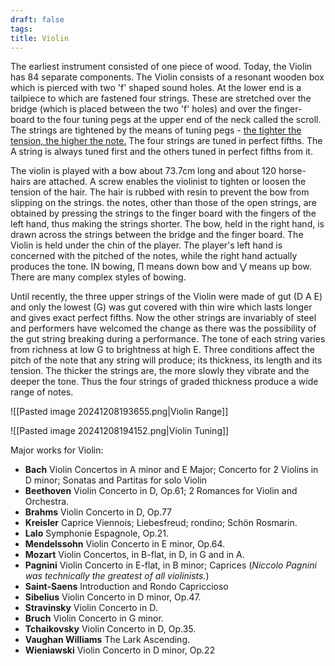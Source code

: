 ```yaml
---
draft: false
tags:
title: Violin
---
```


The earliest instrument consisted of one piece of wood. Today, the Violin has 84 separate components. The Violin consists of a resonant wooden box which is pierced with two 'f' shaped sound holes. At the lower end is a tailpiece to which are fastened four strings. These are stretched over the bridge (which is placed between the two 'f' holes) and over the finger-board to the four tuning pegs at the upper end of the neck called the scroll. The strings are tightened by the means of tuning pegs - <u>the tighter the tension, the higher the note.</u> The four strings are tuned in perfect fifths. The A string is always tuned first and the others tuned in perfect fifths from it.

The violin is played with a bow about 73.7cm long and about 120 horse-hairs are attached. A screw enables the violinist to tighten or loosen the tension of the hair. The hair is rubbed with resin to prevent the bow from slipping on the strings. the notes, other than those of the open strings, are obtained by pressing the strings to the finger board with the fingers of the left hand, thus making the strings shorter. The bow, held in the right hand, is drawn across the strings between the bridge and the finger board. The Violin is held under the chin of the player. The player's left hand is concerned with the pitched of the notes, while the right hand actually produces the tone. IN bowing, ∏ means down bow and ⋁ means up bow. There are many complex styles of bowing.

Until recently, the three upper strings of the Violin were made of gut (D A E) and only the lowest (G) was gut covered with thin wire which lasts longer and gives exact perfect fifths. Now the other strings are invariably of steel and performers have welcomed the change as there was the possibility of the gut string breaking during a performance. The tone of each string varies from richness at low G to brightness at high E. Three conditions affect the pitch of the note that any string will produce; its thickness, its length and its tension. The thicker the strings are, the more slowly they vibrate and the deeper the tone. Thus the four strings of graded thickness produce a wide range of notes.

![[Pasted image 20241208193655.png|Violin Range]]

![[Pasted image 20241208194152.png|Violin Tuning]]

Major works for Violin:

- **Bach** Violin Concertos in A minor and E Major; Concerto for 2 Violins in D minor; Sonatas and Partitas for solo Violin
- **Beethoven** Violin Concerto in D, Op.61; 2 Romances for Violin and Orchestra.
- **Brahms** Violin Concerto in D, Op.77
- **Kreisler** Caprice Viennois; Liebesfreud; rondino; Schön Rosmarin.
- **Lalo** Symphonie Espagnole, Op.21.
- **Mendelssohn** Violin Concerto in E minor, Op.64.
- **Mozart** Violin Concertos, in B-flat, in D, in G and in A.
- **Pagnini** Violin Concerto in E-flat, in B minor; Caprices (*Niccolo Pagnini was technically the greatest of all violinists.*)
- **Saint-Saens** Introduction and Rondo Capriccioso
- **Sibelius** Violin Concerto in D minor, Op.47.
- **Stravinsky** Violin Concerto in D.
- **Bruch** Violin Concerto in G minor.
- **Tchaikovsky** Violin Concerto in D, Op.35.
- **Vaughan Williams** The Lark Ascending.
- **Wieniawski** Violin Concerto in D minor, Op.22
